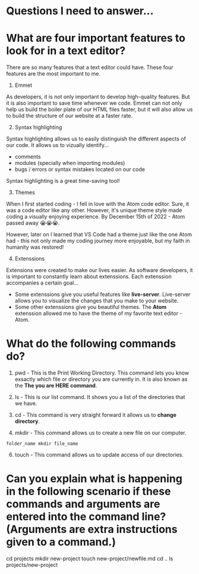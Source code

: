 # Questions I need to answer...


# What are four important features to look for in a text editor?

There are so many features that a text editor could have. 
These four features are the most important to me.

1. Emmet

As developers, it is not only important to develop high-quality features.
But it is also important to save time whenever we code.
Emmet can not only help us build the boiler plate of our HTML files faster, but it will also allow us to build the structure of our website at a faster rate.

2. Syntax highlighting

Syntax highlighting allows us to easily distinguish the different aspects of our code.
It allows us to vizually identify...
- comments
- modules (specially when importing modules)
- bugs / errors or syntax mistakes located on our code

Syntax highlighting is a great time-saving tool!

3. Themes

When I first started coding - I fell in love with the Atom code editor.
Sure, it was a code editor like any other. However, it's unique theme style made coding a visually enjoying experience.
By December 15th of 2022 - Atom passed away 😭😭😭.

However, later on I learned that VS Code had a theme just like the one Atom had - this not only made my coding journey more enjoyable, but my faith in humanity was restored!

4. Extenssions

Extensions were created to make our lives easier.
As software developers, it is important to constantly learn about extenssions.
Each extenssion accompanies a certain goal...

- Some extenssions give you useful features like **live-server**.
  Live-server allows you to visualize the changes that you make to your website.
- Some other extenssions give you beautiful themes.
  The **Atom** extenssion allowed me to have the theme of my favorite text editor - Atom.

  

# What do the following commands do? 

1. pwd - This is the Print Working Directory. This command lets you know exsactly which file or directory you are currently in.
It is also known as the **The you are HERE command**.

3. ls - This is our list command. It shows you a list of the directories that we have.
   
4. cd - This command is very straight forward it allows us to **change directory**.
   
5. mkdir - This command allows us to create a new file on our computer.

```
folder_name mkdir file_name 

```
6. touch - This command allows us to update access of our directories.

# Can you explain what is happening in the following scenario if these commands and arguments are entered into the command line? (Arguments are extra instructions given to a command.)

cd projects
mkdir new-project
touch new-project/newfile.md
cd ..
ls projects/new-project

